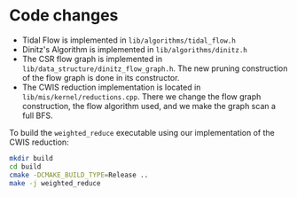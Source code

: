 # Code changes
- Tidal Flow is implemented in `lib/algorithms/tidal_flow.h`
- Dinitz's Algorithm is implemented in `lib/algorithms/dinitz.h`
- The CSR flow graph is implemented in `lib/data_structure/dinitz_flow_graph.h`. The new pruning construction of the flow graph is done in its constructor.
- The CWIS reduction implementation is located in `lib/mis/kernel/reductions.cpp`. There we change the flow graph construction, the flow algorithm used, and we make the graph scan a full BFS.

To build the `weighted_reduce` executable using our implementation of the CWIS reduction:

```sh
mkdir build
cd build
cmake -DCMAKE_BUILD_TYPE=Release ..
make -j weighted_reduce
```

